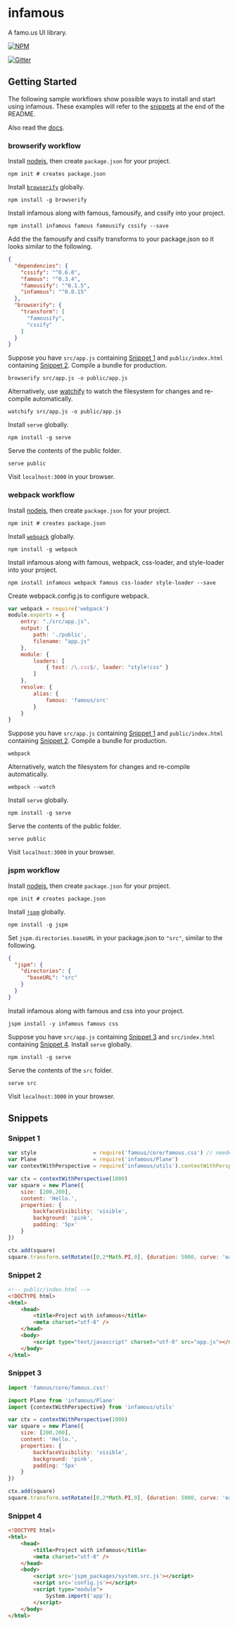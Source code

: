 infamous
========

A famo.us UI library.

[![NPM](https://nodei.co/npm/infamous.png)](https://nodei.co/npm/infamous/)

[![Gitter](https://badges.gitter.im/Join%20Chat.svg)](https://gitter.im/infamous/infamous?utm_source=badge&utm_medium=badge&utm_campaign=pr-badge)

Getting Started
---------------

The following sample workflows show possible ways to install and start using infamous. These examples will refer to the [snippets](#snippets) at the end of the README.

Also read the [docs](http://infamous.github.io/infamous).

### browserify workflow

Install [nodejs](http://nodejs.org), then create `package.json` for your project.

```
npm init # creates package.json
```

Install [`browserify`](http://browserify.org) globally.

```
npm install -g browserify
```

Install infamous along with famous, famousify, and cssify into your project.

```
npm install infamous famous famousify cssify --save
```

Add the the famousify and cssify transforms to your package.json so it looks similar to the following.

```json
{
  "dependencies": {
    "cssify": "^0.6.0",
    "famous": "^0.3.4",
    "famousify": "^0.1.5",
    "infamous": "^0.0.15"
  },
  "browserify": {
    "transform": [
      "famousify",
      "cssify"
    ]
  }
}
```

Suppose you have `src/app.js` containing [Snippet 1](#snippet-1) and `public/index.html` containing [Snippet 2](#snippet-2). Compile a bundle for production.

```
browserify src/app.js -o public/app.js
```

Alternatively, use [watchify](https://github.com/substack/watchify) to watch the filesystem for changes and re-compile automatically.

```
watchify src/app.js -o public/app.js
```

Install `serve` globally.

```
npm install -g serve
```

Serve the contents of the public folder.

```
serve public
```

Visit `localhost:3000` in your browser.

### webpack workflow

Install [nodejs](http://nodejs.org), then create `package.json` for your project.

```
npm init # creates package.json
```

Install [`webpack`](http://webpack.github.io) globally.

```
npm install -g webpack
```

Install infamous along with famous, webpack, css-loader, and style-loader into your project.

```
npm install infamous webpack famous css-loader style-loader --save
```

Create webpack.config.js to configure webpack.

```js
var webpack = require('webpack')
module.exports = {
    entry: "./src/app.js",
    output: {
        path: './public',
        filename: "app.js"
    },
    module: {
        loaders: [
            { test: /\.css$/, loader: "style!css" }
        ]
    },
    resolve: {
        alias: {
            famous: 'famous/src'
        }
    }
}
```

Suppose you have `src/app.js` containing [Snippet 1](#snippet-1) and `public/index.html` containing [Snippet 2](#snippet-2). Compile a bundle for production.

```
webpack
```

Alternatively, watch the filesystem for changes and re-compile automatically.

```
webpack --watch
```

Install `serve` globally.

```
npm install -g serve
```

Serve the contents of the public folder.

```
serve public
```

Visit `localhost:3000` in your browser.

### jspm workflow

Install [nodejs](http://nodejs.org), then create `package.json` for your project.

```
npm init # creates package.json
```

Install [`jspm`](http://jspm.io) globally.

```
npm install -g jspm
```

Set `jspm.directories.baseURL` in your package.json to `"src"`, similar to the following.

```json
{
  "jspm": {
    "directories": {
      "baseURL": "src"
    }
  }
}
```

Install infamous along with famous and css into your project.

```
jspm install -y infamous famous css
```

Suppose you have `src/app.js` containing [Snippet 3](#snippet-3) and `src/index.html` containing [Snippet 4](#snippet-4). Install `serve` globally.

```
npm install -g serve
```

Serve the contents of the `src` folder.

```
serve src
```

Visit `localhost:3000` in your browser.

Snippets
--------

### Snippet 1

```js
var style                  = require('famous/core/famous.css') // needed by famous
var Plane                  = require('infamous/Plane')
var contextWithPerspective = require('infamous/utils').contextWithPerspective

var ctx = contextWithPerspective(1000)
var square = new Plane({
    size: [200,200],
    content: 'Hello.',
    properties: {
        backfaceVisibility: 'visible',
        background: 'pink',
        padding: '5px'
    }
})

ctx.add(square)
square.transform.setRotate([0,2*Math.PI,0], {duration: 5000, curve: 'easeInOut'})
```

### Snippet 2

```html
<!-- public/index.html -->
<!DOCTYPE html>
<html>
    <head>
        <title>Project with infamous</title>
        <meta charset="utf-8" />
    </head>
    <body>
        <script type="text/javascript" charset="utf-8" src="app.js"></script>
    </body>
</html>
```

### Snippet 3

```js
import 'famous/core/famous.css!'

import Plane from 'infamous/Plane'
import {contextWithPerspective} from 'infamous/utils'

var ctx = contextWithPerspective(1000)
var square = new Plane({
    size: [200,200],
    content: 'Hello.',
    properties: {
        backfaceVisibility: 'visible',
        background: 'pink',
        padding: '5px'
    }
})

ctx.add(square)
square.transform.setRotate([0,2*Math.PI,0], {duration: 5000, curve: 'easeInOut'})
```

### Snippet 4

```html
<!DOCTYPE html>
<html>
    <head>
        <title>Project with infamous</title>
        <meta charset="utf-8" />
    </head>
    <body>
        <script src='jspm_packages/system.src.js'></script>
        <script src='config.js'></script>
        <script type="module">
            System.import('app');
        </script>
    </body>
</html>
```
